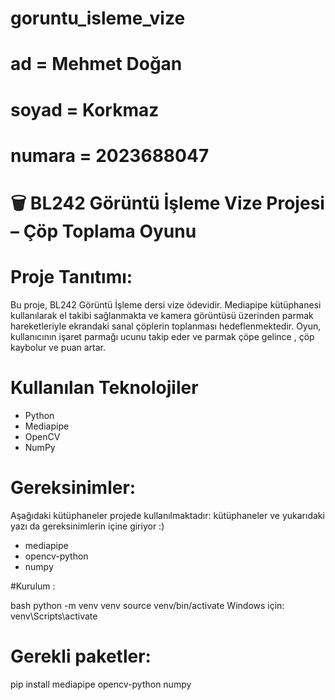 # goruntu_isleme_vize
# ad = Mehmet Doğan
# soyad = Korkmaz
# numara = 2023688047

# 🗑️ BL242 Görüntü İşleme Vize Projesi – Çöp Toplama Oyunu

# Proje Tanıtımı:

Bu proje, BL242 Görüntü İşleme dersi  vize ödevidir. Mediapipe kütüphanesi kullanılarak el takibi sağlanmakta ve kamera görüntüsü üzerinden parmak hareketleriyle ekrandaki sanal çöplerin toplanması hedeflenmektedir.
Oyun, kullanıcının işaret parmağı ucunu takip eder ve parmak çöpe gelince , çöp kaybolur ve puan artar.

# Kullanılan Teknolojiler
- Python
- Mediapipe
- OpenCV
- NumPy

 # Gereksinimler:
 Aşağıdaki kütüphaneler projede kullanılmaktadır:
 kütüphaneler ve yukarıdaki yazı da gereksinimlerin içine giriyor :)

- mediapipe
- opencv-python
- numpy

 #Kurulum :
 
bash
python -m venv venv
source venv/bin/activate Windows için: venv\Scripts\activate

# Gerekli paketler:

pip install mediapipe opencv-python numpy
